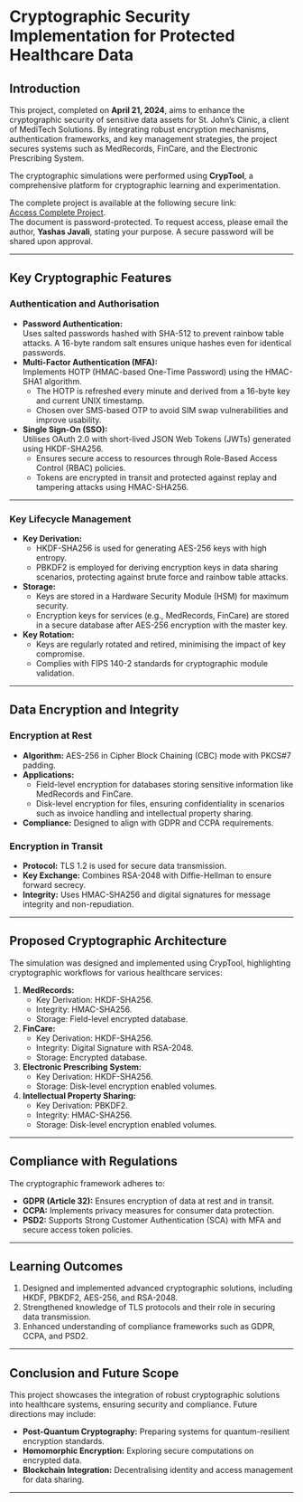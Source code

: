 # **Cryptographic Security Implementation for Protected Healthcare Data**

## **Introduction**

This project, completed on **April 21, 2024**, aims to enhance the cryptographic security of sensitive data assets for St. John’s Clinic, a client of MediTech Solutions. By integrating robust encryption mechanisms, authentication frameworks, and key management strategies, the project secures systems such as MedRecords, FinCare, and the Electronic Prescribing System.

The cryptographic simulations were performed using **CrypTool**, a comprehensive platform for cryptographic learning and experimentation.

The complete project is available at the following secure link:  
[Access Complete Project](https://drive.proton.me/urls/AYTH0QN80R#WgadLSyy85NB).  
The document is password-protected. To request access, please email the author, **Yashas Javali**, stating your purpose. A secure password will be shared upon approval.

---

## **Key Cryptographic Features**

### **Authentication and Authorisation**
- **Password Authentication:**  
  Uses salted passwords hashed with SHA-512 to prevent rainbow table attacks. A 16-byte random salt ensures unique hashes even for identical passwords.
- **Multi-Factor Authentication (MFA):**  
  Implements HOTP (HMAC-based One-Time Password) using the HMAC-SHA1 algorithm.
  - The HOTP is refreshed every minute and derived from a 16-byte key and current UNIX timestamp.
  - Chosen over SMS-based OTP to avoid SIM swap vulnerabilities and improve usability.
- **Single Sign-On (SSO):**  
  Utilises OAuth 2.0 with short-lived JSON Web Tokens (JWTs) generated using HKDF-SHA256.
  - Ensures secure access to resources through Role-Based Access Control (RBAC) policies.
  - Tokens are encrypted in transit and protected against replay and tampering attacks using HMAC-SHA256.

---

### **Key Lifecycle Management**
- **Key Derivation:**
  - HKDF-SHA256 is used for generating AES-256 keys with high entropy.
  - PBKDF2 is employed for deriving encryption keys in data sharing scenarios, protecting against brute force and rainbow table attacks.
- **Storage:**
  - Keys are stored in a Hardware Security Module (HSM) for maximum security.
  - Encryption keys for services (e.g., MedRecords, FinCare) are stored in a secure database after AES-256 encryption with the master key.
- **Key Rotation:**
  - Keys are regularly rotated and retired, minimising the impact of key compromise.
  - Complies with FIPS 140-2 standards for cryptographic module validation.

---

## **Data Encryption and Integrity**

### **Encryption at Rest**
- **Algorithm:** AES-256 in Cipher Block Chaining (CBC) mode with PKCS#7 padding.
- **Applications:**
  - Field-level encryption for databases storing sensitive information like MedRecords and FinCare.
  - Disk-level encryption for files, ensuring confidentiality in scenarios such as invoice handling and intellectual property sharing.
- **Compliance:** Designed to align with GDPR and CCPA requirements.

### **Encryption in Transit**
- **Protocol:** TLS 1.2 is used for secure data transmission.
- **Key Exchange:** Combines RSA-2048 with Diffie-Hellman to ensure forward secrecy.
- **Integrity:** Uses HMAC-SHA256 and digital signatures for message integrity and non-repudiation.

---

## **Proposed Cryptographic Architecture**

The simulation was designed and implemented using CrypTool, highlighting cryptographic workflows for various healthcare services:
1. **MedRecords:**
   - Key Derivation: HKDF-SHA256.
   - Integrity: HMAC-SHA256.
   - Storage: Field-level encrypted database.
2. **FinCare:**
   - Key Derivation: HKDF-SHA256.
   - Integrity: Digital Signature with RSA-2048.
   - Storage: Encrypted database.
3. **Electronic Prescribing System:**
   - Key Derivation: HKDF-SHA256.
   - Storage: Disk-level encryption enabled volumes.
4. **Intellectual Property Sharing:**
   - Key Derivation: PBKDF2.
   - Integrity: HMAC-SHA256.
   - Storage: Disk-level encryption enabled volumes.

---

## **Compliance with Regulations**

The cryptographic framework adheres to:
- **GDPR (Article 32):** Ensures encryption of data at rest and in transit.
- **CCPA:** Implements privacy measures for consumer data protection.
- **PSD2:** Supports Strong Customer Authentication (SCA) with MFA and secure access token policies.

---

## **Learning Outcomes**

1. Designed and implemented advanced cryptographic solutions, including HKDF, PBKDF2, AES-256, and RSA-2048.
2. Strengthened knowledge of TLS protocols and their role in securing data transmission.
3. Enhanced understanding of compliance frameworks such as GDPR, CCPA, and PSD2.

---

## **Conclusion and Future Scope**

This project showcases the integration of robust cryptographic solutions into healthcare systems, ensuring security and compliance. Future directions may include:
- **Post-Quantum Cryptography:** Preparing systems for quantum-resilient encryption standards.
- **Homomorphic Encryption:** Exploring secure computations on encrypted data.
- **Blockchain Integration:** Decentralising identity and access management for data sharing.

---

